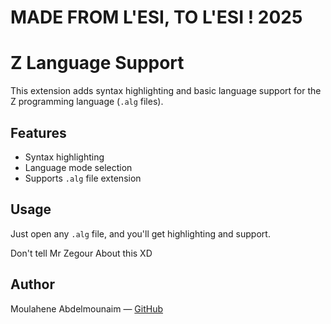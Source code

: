 # MADE FROM L'ESI, TO L'ESI ! 2025




# Z Language Support

This extension adds syntax highlighting and basic language support for the Z programming language (`.alg` files).

## Features

- Syntax highlighting
- Language mode selection
- Supports `.alg` file extension

## Usage

Just open any `.alg` file, and you'll get highlighting and support.

Don't tell Mr Zegour About this XD



## Author
Moulahene Abdelmounaim — [GitHub](https://github.com/moulahcene26)

